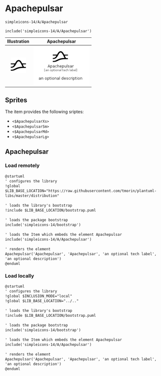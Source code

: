 # Apachepulsar


```text
simpleicons-14/A/Apachepulsar
```

```text
include('simpleicons-14/A/Apachepulsar')
```



| Illustration | Apachepulsar |
| :---: | :---: |
| ![illustration for Illustration](../../simpleicons-14/A/Apachepulsar.png) | ![illustration for Apachepulsar](../../simpleicons-14/A/Apachepulsar.Local.png) |



## Sprites
The item provides the following sriptes:

- `<$ApachepulsarXs>`
- `<$ApachepulsarSm>`
- `<$ApachepulsarMd>`
- `<$ApachepulsarLg>`





## Apachepulsar

### Load remotely
```plantuml
@startuml
' configures the library
!global $LIB_BASE_LOCATION="https://raw.githubusercontent.com/tmorin/plantuml-libs/master/distribution"

' loads the library's bootstrap
!include $LIB_BASE_LOCATION/bootstrap.puml

' loads the package bootstrap
include('simpleicons-14/bootstrap')

' loads the Item which embeds the element Apachepulsar
include('simpleicons-14/A/Apachepulsar')

' renders the element
Apachepulsar('Apachepulsar', 'Apachepulsar', 'an optional tech label', 'an optional description')
@enduml
```

### Load locally
```plantuml
@startuml
' configures the library
!global $INCLUSION_MODE="local"
!global $LIB_BASE_LOCATION="../.."

' loads the library's bootstrap
!include $LIB_BASE_LOCATION/bootstrap.puml

' loads the package bootstrap
include('simpleicons-14/bootstrap')

' loads the Item which embeds the element Apachepulsar
include('simpleicons-14/A/Apachepulsar')

' renders the element
Apachepulsar('Apachepulsar', 'Apachepulsar', 'an optional tech label', 'an optional description')
@enduml
```

